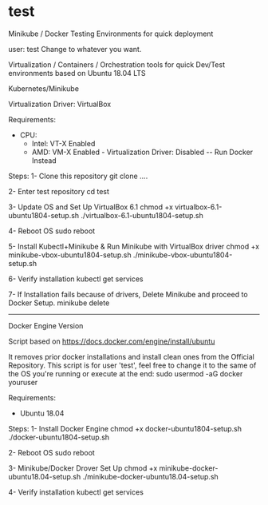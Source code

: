 # test
Minikube / Docker
Testing Environments for quick deployment

user: test
Change to whatever you want.

Virtualization / Containers / Orchestration tools for quick Dev/Test environments based on Ubuntu 18.04 LTS

Kubernetes/Minikube

Virtualization Driver: VirtualBox

Requirements:
 - CPU:
    - Intel: VT-X Enabled
    - AMD: VM-X Enabled
          - Virtualization Driver: Disabled
                  -- Run Docker Instead

Steps:
1- Clone this repository
git clone ....

2- Enter test repository
cd test

3- Update OS and Set Up VirtualBox 6.1
chmod +x virtualbox-6.1-ubuntu1804-setup.sh
./virtualbox-6.1-ubuntu1804-setup.sh

4- Reboot OS
sudo reboot

5- Install Kubectl+Minikube & Run Minikube with VirtualBox driver
chmod +x minikube-vbox-ubuntu1804-setup.sh
./minikube-vbox-ubuntu1804-setup.sh

6- Verify installation
kubectl get services

7- If Installation fails because of drivers, Delete Minikube and proceed to Docker Setup.
minikube delete


------------------

Docker Engine Version

Script based on https://docs.docker.com/engine/install/ubuntu

It removes prior docker installations and install clean ones from the Official Repository.
This script is for user 'test', feel free to change it to the same of the OS you're running or execute at the end: 
sudo usermod -aG docker youruser

Requirements:
 - Ubuntu 18.04

Steps:
1- Install Docker Engine
chmod +x docker-ubuntu1804-setup.sh
./docker-ubuntu1804-setup.sh

2- Reboot OS
sudo reboot

3- Minikube/Docker Drover Set Up
chmod +x minikube-docker-ubuntu18.04-setup.sh
./minikube-docker-ubuntu18.04-setup.sh

4- Verify installation
kubectl get services



